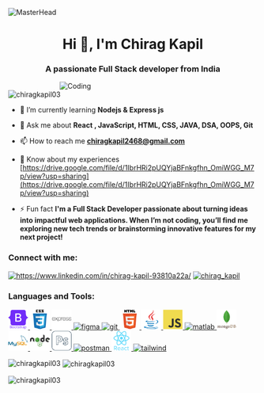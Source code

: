 
![MasterHead]([https://dynamic.brandcrowd.com/template/preview/design/87e6826c-211a-469c-a422-63164aac2d02/79956184-7505-4638-bab8-d71bda77e0bd?v=4&designTemplateVersion=1&logoTemplateVersion=6&size=design-preview-wide-2x](https://drive.google.com/file/d/16FHa8koeQAveNGFSE_TZdcJMIXDIrY1L/view?usp=sharing))
<h1 align="center">Hi 👋, I'm Chirag Kapil</h1>
<h3 align="center">A passionate Full Stack developer from India</h3>
<img align="right" alt="Coding" width="400" src="https://i.pinimg.com/originals/79/9e/0d/799e0d7779f6ea6c3a89885ff60c55af.gif" />

<p align="left"> <img src="https://komarev.com/ghpvc/?username=chiragkapil03&label=Profile%20views&color=0e75b6&style=flat" alt="chiragkapil03" /> </p>


- 🌱 I’m currently learning **Nodejs & Express js**

- 💬 Ask me about **React , JavaScript, HTML, CSS, JAVA, DSA, OOPS, Git**

- 📫 How to reach me **chiragkapil2468@gmail.com**

- 📄 Know about my experiences [https://drive.google.com/file/d/1IbrHRi2pUQYjaBFnkgfhn_OmiWGG_M7p/view?usp=sharing](https://drive.google.com/file/d/1IbrHRi2pUQYjaBFnkgfhn_OmiWGG_M7p/view?usp=sharing)

- ⚡ Fun fact **I'm a Full Stack Developer passionate about turning ideas into impactful web applications. When I’m not coding, you’ll find me exploring new tech trends or brainstorming innovative features for my next project!**

<h3 align="left">Connect with me:</h3>
<p align="left">
<a href="https://linkedin.com/in/https://www.linkedin.com/in/chirag-kapil-93810a22a/" target="blank"><img align="center" src="https://raw.githubusercontent.com/rahuldkjain/github-profile-readme-generator/master/src/images/icons/Social/linked-in-alt.svg" alt="https://www.linkedin.com/in/chirag-kapil-93810a22a/" height="30" width="40" /></a>
<a href="https://instagram.com/chirag_kapil" target="blank"><img align="center" src="https://raw.githubusercontent.com/rahuldkjain/github-profile-readme-generator/master/src/images/icons/Social/instagram.svg" alt="chirag_kapil" height="30" width="40" /></a>
</p>

<h3 align="left">Languages and Tools:</h3>
<p align="left"> <a href="https://getbootstrap.com" target="_blank" rel="noreferrer"> <img src="https://raw.githubusercontent.com/devicons/devicon/master/icons/bootstrap/bootstrap-plain-wordmark.svg" alt="bootstrap" width="40" height="40"/> </a> <a href="https://www.w3schools.com/css/" target="_blank" rel="noreferrer"> <img src="https://raw.githubusercontent.com/devicons/devicon/master/icons/css3/css3-original-wordmark.svg" alt="css3" width="40" height="40"/> </a> <a href="https://expressjs.com" target="_blank" rel="noreferrer"> <img src="https://raw.githubusercontent.com/devicons/devicon/master/icons/express/express-original-wordmark.svg" alt="express" width="40" height="40"/> </a> <a href="https://www.figma.com/" target="_blank" rel="noreferrer"> <img src="https://www.vectorlogo.zone/logos/figma/figma-icon.svg" alt="figma" width="40" height="40"/> </a> <a href="https://git-scm.com/" target="_blank" rel="noreferrer"> <img src="https://www.vectorlogo.zone/logos/git-scm/git-scm-icon.svg" alt="git" width="40" height="40"/> </a> <a href="https://www.w3.org/html/" target="_blank" rel="noreferrer"> <img src="https://raw.githubusercontent.com/devicons/devicon/master/icons/html5/html5-original-wordmark.svg" alt="html5" width="40" height="40"/> </a> <a href="https://www.java.com" target="_blank" rel="noreferrer"> <img src="https://raw.githubusercontent.com/devicons/devicon/master/icons/java/java-original.svg" alt="java" width="40" height="40"/> </a> <a href="https://developer.mozilla.org/en-US/docs/Web/JavaScript" target="_blank" rel="noreferrer"> <img src="https://raw.githubusercontent.com/devicons/devicon/master/icons/javascript/javascript-original.svg" alt="javascript" width="40" height="40"/> </a> <a href="https://www.mathworks.com/" target="_blank" rel="noreferrer"> <img src="https://upload.wikimedia.org/wikipedia/commons/2/21/Matlab_Logo.png" alt="matlab" width="40" height="40"/> </a> <a href="https://www.mongodb.com/" target="_blank" rel="noreferrer"> <img src="https://raw.githubusercontent.com/devicons/devicon/master/icons/mongodb/mongodb-original-wordmark.svg" alt="mongodb" width="40" height="40"/> </a> <a href="https://www.mysql.com/" target="_blank" rel="noreferrer"> <img src="https://raw.githubusercontent.com/devicons/devicon/master/icons/mysql/mysql-original-wordmark.svg" alt="mysql" width="40" height="40"/> </a> <a href="https://nodejs.org" target="_blank" rel="noreferrer"> <img src="https://raw.githubusercontent.com/devicons/devicon/master/icons/nodejs/nodejs-original-wordmark.svg" alt="nodejs" width="40" height="40"/> </a> <a href="https://www.photoshop.com/en" target="_blank" rel="noreferrer"> <img src="https://raw.githubusercontent.com/devicons/devicon/master/icons/photoshop/photoshop-line.svg" alt="photoshop" width="40" height="40"/> </a> <a href="https://postman.com" target="_blank" rel="noreferrer"> <img src="https://www.vectorlogo.zone/logos/getpostman/getpostman-icon.svg" alt="postman" width="40" height="40"/> </a> <a href="https://reactjs.org/" target="_blank" rel="noreferrer"> <img src="https://raw.githubusercontent.com/devicons/devicon/master/icons/react/react-original-wordmark.svg" alt="react" width="40" height="40"/> </a> <a href="https://tailwindcss.com/" target="_blank" rel="noreferrer"> <img src="https://www.vectorlogo.zone/logos/tailwindcss/tailwindcss-icon.svg" alt="tailwind" width="40" height="40"/> </a> </p>

<p><img align="left" src="https://github-readme-stats.vercel.app/api/top-langs?username=chiragkapil03&show_icons=true&locale=en&layout=compact" alt="chiragkapil03" /></p>

<p>&nbsp;<img align="center" src="https://github-readme-stats.vercel.app/api?username=chiragkapil03&show_icons=true&locale=en" alt="chiragkapil03" /></p>

<p><img align="center" src="https://github-readme-streak-stats.herokuapp.com/?user=chiragkapil03&" alt="chiragkapil03" /></p>
